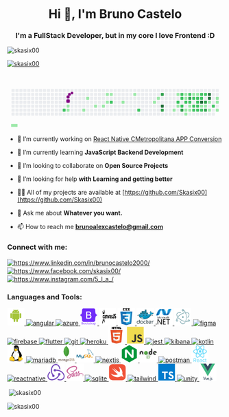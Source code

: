 <h1 align="center">Hi 👋, I'm Bruno Castelo</h1>
<h3 align="center">I'm a FullStack Developer, but in my core I love Frontend :D</h3>

<p align="left"> <img src="https://komarev.com/ghpvc/?username=skasix00&label=Visits&color=a06ffb&style=plastic" alt="skasix00" /> </p>

<p align="left"> <a href="https://github.com/ryo-ma/github-profile-trophy"><img src="https://github-profile-trophy.vercel.app/?username=skasix00" alt="skasix00" /></a> </p>

<br>
<svg viewBox="-16 -32 880 192" width="880" height="192" xmlns="http://www.w3.org/2000/svg"><desc>Generated with https://github.com/Platane/snk</desc><style>:root{--cb:#1b1f230a;--cs:purple;--ce:#ebedf0;--c0:#ebedf0;--c1:#9be9a8;--c2:#40c463;--c3:#30a14e;--c4:#216e39}.c{shape-rendering:geometricPrecision;fill:var(--ce);stroke-width:1px;stroke:var(--cb);animation:none 39700ms linear infinite;width:12px;height:12px}@keyframes c0{67.75%{fill:var(--c2)}67.77%,100%{fill:var(--ce)}}.c.c0{fill:var(--c2);animation-name:c0}@keyframes c1{4.78%{fill:var(--c1)}4.8%,100%{fill:var(--ce)}}.c.c1{fill:var(--c1);animation-name:c1}@keyframes c2{5.03%{fill:var(--c1)}5.05%,100%{fill:var(--ce)}}.c.c2{fill:var(--c1);animation-name:c2}@keyframes c3{5.28%{fill:var(--c1)}5.3%,100%{fill:var(--ce)}}.c.c3{fill:var(--c1);animation-name:c3}@keyframes c4{5.53%{fill:var(--c1)}5.55%,100%{fill:var(--ce)}}.c.c4{fill:var(--c1);animation-name:c4}@keyframes c5{4.27%{fill:var(--c1)}4.29%,100%{fill:var(--ce)}}.c.c5{fill:var(--c1);animation-name:c5}@keyframes c6{6.54%{fill:var(--c1)}6.56%,100%{fill:var(--ce)}}.c.c6{fill:var(--c1);animation-name:c6}@keyframes c7{34.25%{fill:var(--c1)}34.27%,100%{fill:var(--ce)}}.c.c7{fill:var(--c1);animation-name:c7}@keyframes c8{7.55%{fill:var(--c1)}7.57%,100%{fill:var(--ce)}}.c.c8{fill:var(--c1);animation-name:c8}@keyframes c9{8.05%{fill:var(--c1)}8.07%,100%{fill:var(--ce)}}.c.c9{fill:var(--c1);animation-name:c9}@keyframes ca{9.06%{fill:var(--c1)}9.08%,100%{fill:var(--ce)}}.c.ca{fill:var(--c1);animation-name:ca}@keyframes cb{8.55%{fill:var(--c1)}8.57%,100%{fill:var(--ce)}}.c.cb{fill:var(--c1);animation-name:cb}@keyframes cc{9.31%{fill:var(--c1)}9.33%,100%{fill:var(--ce)}}.c.cc{fill:var(--c1);animation-name:cc}@keyframes cd{64.22%{fill:var(--c2)}64.24%,100%{fill:var(--ce)}}.c.cd{fill:var(--c2);animation-name:cd}@keyframes ce{10.57%{fill:var(--c1)}10.59%,100%{fill:var(--ce)}}.c.ce{fill:var(--c1);animation-name:ce}@keyframes cf{11.83%{fill:var(--c1)}11.85%,100%{fill:var(--ce)}}.c.cf{fill:var(--c1);animation-name:cf}@keyframes cg{61.95%{fill:var(--c2)}61.97%,100%{fill:var(--ce)}}.c.cg{fill:var(--c2);animation-name:cg}@keyframes ch{14.1%{fill:var(--c1)}14.12%,100%{fill:var(--ce)}}.c.ch{fill:var(--c1);animation-name:ch}@keyframes ci{13.59%{fill:var(--c1)}13.61%,100%{fill:var(--ce)}}.c.ci{fill:var(--c1);animation-name:ci}@keyframes cj{82.11%{fill:var(--c3)}82.13%,100%{fill:var(--ce)}}.c.cj{fill:var(--c3);animation-name:cj}@keyframes ck{82.86%{fill:var(--c4)}82.88%,100%{fill:var(--ce)}}.c.ck{fill:var(--c4);animation-name:ck}@keyframes cl{74.05%{fill:var(--c3)}74.07%,100%{fill:var(--ce)}}.c.cl{fill:var(--c3);animation-name:cl}@keyframes cm{16.36%{fill:var(--c1)}16.38%,100%{fill:var(--ce)}}.c.cm{fill:var(--c1);animation-name:cm}@keyframes cn{28.2%{fill:var(--c1)}28.22%,100%{fill:var(--ce)}}.c.cn{fill:var(--c1);animation-name:cn}@keyframes co{51.38%{fill:var(--c2)}51.4%,100%{fill:var(--ce)}}.c.co{fill:var(--c2);animation-name:co}@keyframes cp{15.86%{fill:var(--c1)}15.88%,100%{fill:var(--ce)}}.c.cp{fill:var(--c1);animation-name:cp}@keyframes cq{50.62%{fill:var(--c2)}50.64%,100%{fill:var(--ce)}}.c.cq{fill:var(--c2);animation-name:cq}@keyframes cr{41.8%{fill:var(--c2)}41.82%,100%{fill:var(--ce)}}.c.cr{fill:var(--c2);animation-name:cr}@keyframes cs{53.89%{fill:var(--c2)}53.91%,100%{fill:var(--ce)}}.c.cs{fill:var(--c2);animation-name:cs}@keyframes ct{75.3%{fill:var(--c3)}75.32%,100%{fill:var(--ce)}}.c.ct{fill:var(--c3);animation-name:ct}@keyframes cu{41.3%{fill:var(--c1)}41.32%,100%{fill:var(--ce)}}.c.cu{fill:var(--c1);animation-name:cu}@keyframes cv{41.55%{fill:var(--c1)}41.57%,100%{fill:var(--ce)}}.c.cv{fill:var(--c1);animation-name:cv}@keyframes cw{51.88%{fill:var(--c2)}51.9%,100%{fill:var(--ce)}}.c.cw{fill:var(--c2);animation-name:cw}@keyframes cx{17.62%{fill:var(--c1)}17.64%,100%{fill:var(--ce)}}.c.cx{fill:var(--c1);animation-name:cx}@keyframes cy{17.37%{fill:var(--c1)}17.39%,100%{fill:var(--ce)}}.c.cy{fill:var(--c1);animation-name:cy}@keyframes cz{50.12%{fill:var(--c2)}50.14%,100%{fill:var(--ce)}}.c.cz{fill:var(--c2);animation-name:cz}@keyframes c10{76.56%{fill:var(--c3)}76.58%,100%{fill:var(--ce)}}.c.c10{fill:var(--c3);animation-name:c10}@keyframes c11{52.13%{fill:var(--c2)}52.15%,100%{fill:var(--ce)}}.c.c11{fill:var(--c2);animation-name:c11}@keyframes c12{18.13%{fill:var(--c1)}18.15%,100%{fill:var(--ce)}}.c.c12{fill:var(--c1);animation-name:c12}@keyframes c13{17.87%{fill:var(--c1)}17.89%,100%{fill:var(--ce)}}.c.c13{fill:var(--c1);animation-name:c13}@keyframes c14{26.69%{fill:var(--c1)}26.71%,100%{fill:var(--ce)}}.c.c14{fill:var(--c1);animation-name:c14}@keyframes c15{49.61%{fill:var(--c2)}49.63%,100%{fill:var(--ce)}}.c.c15{fill:var(--c2);animation-name:c15}@keyframes c16{52.63%{fill:var(--c2)}52.65%,100%{fill:var(--ce)}}.c.c16{fill:var(--c2);animation-name:c16}@keyframes c17{52.89%{fill:var(--c2)}52.91%,100%{fill:var(--ce)}}.c.c17{fill:var(--c2);animation-name:c17}@keyframes c18{26.44%{fill:var(--c1)}26.46%,100%{fill:var(--ce)}}.c.c18{fill:var(--c1);animation-name:c18}@keyframes c19{47.85%{fill:var(--c2)}47.87%,100%{fill:var(--ce)}}.c.c19{fill:var(--c2);animation-name:c19}@keyframes c1a{47.6%{fill:var(--c2)}47.62%,100%{fill:var(--ce)}}.c.c1a{fill:var(--c2);animation-name:c1a}@keyframes c1b{47.35%{fill:var(--c2)}47.37%,100%{fill:var(--ce)}}.c.c1b{fill:var(--c2);animation-name:c1b}@keyframes c1c{47.09%{fill:var(--c2)}47.11%,100%{fill:var(--ce)}}.c.c1c{fill:var(--c2);animation-name:c1c}@keyframes c1d{48.35%{fill:var(--c2)}48.37%,100%{fill:var(--ce)}}.c.c1d{fill:var(--c2);animation-name:c1d}@keyframes c1e{48.1%{fill:var(--c2)}48.12%,100%{fill:var(--ce)}}.c.c1e{fill:var(--c2);animation-name:c1e}@keyframes c1f{85.63%{fill:var(--c4)}85.65%,100%{fill:var(--ce)}}.c.c1f{fill:var(--c4);animation-name:c1f}@keyframes c1g{46.59%{fill:var(--c1)}46.61%,100%{fill:var(--ce)}}.c.c1g{fill:var(--c1);animation-name:c1g}@keyframes c1h{46.84%{fill:var(--c2)}46.86%,100%{fill:var(--ce)}}.c.c1h{fill:var(--c2);animation-name:c1h}@keyframes c1i{48.6%{fill:var(--c2)}48.62%,100%{fill:var(--ce)}}.c.c1i{fill:var(--c2);animation-name:c1i}@keyframes c1j{77.82%{fill:var(--c3)}77.84%,100%{fill:var(--ce)}}.c.c1j{fill:var(--c3);animation-name:c1j}@keyframes c1k{46.34%{fill:var(--c1)}46.36%,100%{fill:var(--ce)}}.c.c1k{fill:var(--c1);animation-name:c1k}@keyframes c1l{78.33%{fill:var(--c3)}78.35%,100%{fill:var(--ce)}}.c.c1l{fill:var(--c3);animation-name:c1l}@keyframes c1m{86.64%{fill:var(--c4)}86.66%,100%{fill:var(--ce)}}.c.c1m{fill:var(--c4);animation-name:c1m}@keyframes c1n{86.39%{fill:var(--c4)}86.41%,100%{fill:var(--ce)}}.c.c1n{fill:var(--c4);animation-name:c1n}@keyframes c1o{21.15%{fill:var(--c1)}21.17%,100%{fill:var(--ce)}}.c.c1o{fill:var(--c1);animation-name:c1o}@keyframes c1p{20.64%{fill:var(--c1)}20.66%,100%{fill:var(--ce)}}.c.c1p{fill:var(--c1);animation-name:c1p}@keyframes c1q{56.41%{fill:var(--c2)}56.43%,100%{fill:var(--ce)}}.c.c1q{fill:var(--c2);animation-name:c1q}@keyframes c1r{21.9%{fill:var(--c1)}21.92%,100%{fill:var(--ce)}}.c.c1r{fill:var(--c1);animation-name:c1r}@keyframes c1s{21.65%{fill:var(--c1)}21.67%,100%{fill:var(--ce)}}.c.c1s{fill:var(--c1);animation-name:c1s}@keyframes c1t{23.16%{fill:var(--c1)}23.18%,100%{fill:var(--ce)}}.c.c1t{fill:var(--c1);animation-name:c1t}.u{transform-origin:0 0;transform:scale(0,1);animation:none linear 39700ms infinite}@keyframes u0{4.27%{transform:scale(0.000,1)}4.29%,4.78%{transform:scale(0.031,1)}4.8%,5.03%{transform:scale(0.063,1)}5.05%,5.28%{transform:scale(0.094,1)}5.3%,5.53%{transform:scale(0.125,1)}5.55%,6.54%{transform:scale(0.156,1)}6.56%,7.55%{transform:scale(0.188,1)}7.57%,8.05%{transform:scale(0.219,1)}8.07%,8.55%{transform:scale(0.250,1)}8.57%,9.06%{transform:scale(0.281,1)}9.08%,9.31%{transform:scale(0.313,1)}9.33%,10.57%{transform:scale(0.344,1)}10.59%,11.83%{transform:scale(0.375,1)}11.85%,13.59%{transform:scale(0.406,1)}13.61%,14.1%{transform:scale(0.438,1)}14.12%,15.86%{transform:scale(0.469,1)}15.88%,16.36%{transform:scale(0.500,1)}16.38%,17.37%{transform:scale(0.531,1)}17.39%,17.62%{transform:scale(0.563,1)}17.64%,17.87%{transform:scale(0.594,1)}17.89%,18.13%{transform:scale(0.625,1)}18.15%,20.64%{transform:scale(0.656,1)}20.66%,21.15%{transform:scale(0.688,1)}21.17%,21.65%{transform:scale(0.719,1)}21.67%,21.9%{transform:scale(0.750,1)}21.92%,23.16%{transform:scale(0.781,1)}23.18%,26.44%{transform:scale(0.813,1)}26.46%,26.69%{transform:scale(0.844,1)}26.71%,28.2%{transform:scale(0.875,1)}28.22%,34.25%{transform:scale(0.906,1)}34.27%,41.3%{transform:scale(0.938,1)}41.32%,41.55%{transform:scale(0.969,1)}41.57%,100%{transform:scale(1.000,1)}}.u.u0{fill:var(--c1);animation-name:u0;transform-origin:0.0px 0}@keyframes u1{41.8%{transform:scale(0.000,1)}41.82%,100%{transform:scale(1.000,1)}}.u.u1{fill:var(--c2);animation-name:u1;transform-origin:411.2px 0}@keyframes u2{46.34%{transform:scale(0.000,1)}46.36%,46.59%{transform:scale(0.500,1)}46.61%,100%{transform:scale(1.000,1)}}.u.u2{fill:var(--c1);animation-name:u2;transform-origin:424.0px 0}@keyframes u3{46.84%{transform:scale(0.000,1)}46.86%,47.09%{transform:scale(0.048,1)}47.11%,47.35%{transform:scale(0.095,1)}47.37%,47.6%{transform:scale(0.143,1)}47.62%,47.85%{transform:scale(0.190,1)}47.87%,48.1%{transform:scale(0.238,1)}48.12%,48.35%{transform:scale(0.286,1)}48.37%,48.6%{transform:scale(0.333,1)}48.62%,49.61%{transform:scale(0.381,1)}49.63%,50.12%{transform:scale(0.429,1)}50.14%,50.62%{transform:scale(0.476,1)}50.64%,51.38%{transform:scale(0.524,1)}51.4%,51.88%{transform:scale(0.571,1)}51.9%,52.13%{transform:scale(0.619,1)}52.15%,52.63%{transform:scale(0.667,1)}52.65%,52.89%{transform:scale(0.714,1)}52.91%,53.89%{transform:scale(0.762,1)}53.91%,56.41%{transform:scale(0.810,1)}56.43%,61.95%{transform:scale(0.857,1)}61.97%,64.22%{transform:scale(0.905,1)}64.24%,67.75%{transform:scale(0.952,1)}67.77%,100%{transform:scale(1.000,1)}}.u.u3{fill:var(--c2);animation-name:u3;transform-origin:449.7px 0}@keyframes u4{74.05%{transform:scale(0.000,1)}74.07%,75.3%{transform:scale(0.167,1)}75.32%,76.56%{transform:scale(0.333,1)}76.58%,77.82%{transform:scale(0.500,1)}77.84%,78.33%{transform:scale(0.667,1)}78.35%,82.11%{transform:scale(0.833,1)}82.13%,100%{transform:scale(1.000,1)}}.u.u4{fill:var(--c3);animation-name:u4;transform-origin:719.5px 0}@keyframes u5{82.86%{transform:scale(0.000,1)}82.88%,85.63%{transform:scale(0.250,1)}85.65%,86.39%{transform:scale(0.500,1)}86.41%,86.64%{transform:scale(0.750,1)}86.66%,100%{transform:scale(1.000,1)}}.u.u5{fill:var(--c4);animation-name:u5;transform-origin:796.6px 0}.s{shape-rendering:geometricPrecision;fill:var(--cs);animation:none linear 39700ms infinite}@keyframes s0{0%,99.75%{transform:translate(0px,-16px)}0.25%{transform:translate(0px,0px)}4.03%{transform:translate(240px,0px)}4.28%{transform:translate(240px,16px)}4.53%{transform:translate(224px,16px)}5.54%{transform:translate(224px,80px)}7.3%{transform:translate(336px,80px)}7.56%{transform:translate(336px,64px)}8.31%{transform:translate(384px,64px)}9.07%{transform:translate(384px,16px)}10.08%{transform:translate(448px,16px)}10.58%{transform:translate(448px,48px)}11.34%{transform:translate(496px,48px)}11.84%{transform:translate(496px,16px)}13.35%,39.04%{transform:translate(592px,16px)}13.6%{transform:translate(592px,32px)}13.85%{transform:translate(576px,32px)}14.11%{transform:translate(576px,48px)}15.37%{transform:translate(656px,48px)}15.62%{transform:translate(656px,64px)}15.87%{transform:translate(672px,64px)}16.12%{transform:translate(672px,80px)}16.37%{transform:translate(656px,80px)}16.62%{transform:translate(656px,96px)}17.38%{transform:translate(704px,96px)}17.63%,18.64%{transform:translate(704px,80px)}17.88%,18.89%,53.15%,75.82%{transform:translate(720px,80px)}18.14%,53.4%{transform:translate(720px,64px)}18.39%{transform:translate(704px,64px)}19.14%{transform:translate(720px,96px)}20.4%,57.18%{transform:translate(800px,96px)}21.16%,45.84%,86.15%{transform:translate(800px,48px)}21.66%,22.67%{transform:translate(832px,48px)}21.91%{transform:translate(832px,32px)}22.17%{transform:translate(848px,32px)}22.42%{transform:translate(848px,48px)}23.17%{transform:translate(832px,80px)}23.43%{transform:translate(848px,80px)}24.69%{transform:translate(848px,0px)}26.2%{transform:translate(752px,0px)}26.45%,79.85%{transform:translate(752px,16px)}26.7%,49.87%{transform:translate(736px,16px)}26.95%{transform:translate(736px,0px)}27.96%,42.57%{transform:translate(672px,0px)}28.21%,50.88%{transform:translate(672px,16px)}28.97%{transform:translate(624px,16px)}29.22%{transform:translate(624px,32px)}34.26%{transform:translate(304px,32px)}34.51%{transform:translate(304px,16px)}39.29%{transform:translate(592px,0px)}41.06%{transform:translate(704px,0px)}41.56%{transform:translate(704px,32px)}42.07%{transform:translate(672px,32px)}44.84%{transform:translate(816px,0px)}45.59%{transform:translate(816px,48px)}46.1%{transform:translate(800px,64px)}46.6%,78.84%,85.39%{transform:translate(768px,64px)}46.85%,78.59%{transform:translate(768px,80px)}47.1%{transform:translate(752px,80px)}47.86%{transform:translate(752px,32px)}48.11%{transform:translate(768px,32px)}48.36%{transform:translate(768px,16px)}48.61%{transform:translate(784px,16px)}48.87%,77.58%{transform:translate(784px,32px)}49.62%{transform:translate(736px,32px)}51.39%{transform:translate(672px,48px)}52.39%{transform:translate(736px,48px)}52.9%{transform:translate(736px,80px)}53.9%{transform:translate(688px,64px)}54.16%{transform:translate(688px,48px)}55.16%{transform:translate(752px,48px)}55.42%,79.09%{transform:translate(752px,64px)}56.42%{transform:translate(816px,64px)}56.68%{transform:translate(816px,80px)}56.93%{transform:translate(800px,80px)}60.45%{transform:translate(592px,96px)}60.71%{transform:translate(592px,80px)}61.96%{transform:translate(512px,80px)}62.47%{transform:translate(512px,48px)}67.25%{transform:translate(208px,48px)}67.76%{transform:translate(208px,80px)}76.57%{transform:translate(720px,32px)}78.34%{transform:translate(784px,80px)}82.12%{transform:translate(608px,16px)}82.87%{transform:translate(608px,64px)}85.64%{transform:translate(768px,48px)}86.65%{transform:translate(800px,16px)}97.98%{transform:translate(80px,16px)}98.49%{transform:translate(80px,-16px)}}.s.s0{transform:translate(0px,-16px);animation-name:s0}@keyframes s1{0%,99.75%{transform:translate(16px,-16px)}0.25%{transform:translate(0px,-16px)}0.5%{transform:translate(0px,0px)}4.28%{transform:translate(240px,0px)}4.53%{transform:translate(240px,16px)}4.79%{transform:translate(224px,16px)}5.79%{transform:translate(224px,80px)}7.56%{transform:translate(336px,80px)}7.81%{transform:translate(336px,64px)}8.56%{transform:translate(384px,64px)}9.32%{transform:translate(384px,16px)}10.33%{transform:translate(448px,16px)}10.83%{transform:translate(448px,48px)}11.59%{transform:translate(496px,48px)}12.09%{transform:translate(496px,16px)}13.6%,39.29%{transform:translate(592px,16px)}13.85%{transform:translate(592px,32px)}14.11%{transform:translate(576px,32px)}14.36%{transform:translate(576px,48px)}15.62%{transform:translate(656px,48px)}15.87%{transform:translate(656px,64px)}16.12%{transform:translate(672px,64px)}16.37%{transform:translate(672px,80px)}16.62%{transform:translate(656px,80px)}16.88%{transform:translate(656px,96px)}17.63%{transform:translate(704px,96px)}17.88%,18.89%{transform:translate(704px,80px)}18.14%,19.14%,53.4%,76.07%{transform:translate(720px,80px)}18.39%,53.65%{transform:translate(720px,64px)}18.64%{transform:translate(704px,64px)}19.4%{transform:translate(720px,96px)}20.65%,57.43%{transform:translate(800px,96px)}21.41%,46.1%,86.4%{transform:translate(800px,48px)}21.91%,22.92%{transform:translate(832px,48px)}22.17%{transform:translate(832px,32px)}22.42%{transform:translate(848px,32px)}22.67%{transform:translate(848px,48px)}23.43%{transform:translate(832px,80px)}23.68%{transform:translate(848px,80px)}24.94%{transform:translate(848px,0px)}26.45%{transform:translate(752px,0px)}26.7%,80.1%{transform:translate(752px,16px)}26.95%,50.13%{transform:translate(736px,16px)}27.2%{transform:translate(736px,0px)}28.21%,42.82%{transform:translate(672px,0px)}28.46%,51.13%{transform:translate(672px,16px)}29.22%{transform:translate(624px,16px)}29.47%{transform:translate(624px,32px)}34.51%{transform:translate(304px,32px)}34.76%{transform:translate(304px,16px)}39.55%{transform:translate(592px,0px)}41.31%{transform:translate(704px,0px)}41.81%{transform:translate(704px,32px)}42.32%{transform:translate(672px,32px)}45.09%{transform:translate(816px,0px)}45.84%{transform:translate(816px,48px)}46.35%{transform:translate(800px,64px)}46.85%,79.09%,85.64%{transform:translate(768px,64px)}47.1%,78.84%{transform:translate(768px,80px)}47.36%{transform:translate(752px,80px)}48.11%{transform:translate(752px,32px)}48.36%{transform:translate(768px,32px)}48.61%{transform:translate(768px,16px)}48.87%{transform:translate(784px,16px)}49.12%,77.83%{transform:translate(784px,32px)}49.87%{transform:translate(736px,32px)}51.64%{transform:translate(672px,48px)}52.64%{transform:translate(736px,48px)}53.15%{transform:translate(736px,80px)}54.16%{transform:translate(688px,64px)}54.41%{transform:translate(688px,48px)}55.42%{transform:translate(752px,48px)}55.67%,79.35%{transform:translate(752px,64px)}56.68%{transform:translate(816px,64px)}56.93%{transform:translate(816px,80px)}57.18%{transform:translate(800px,80px)}60.71%{transform:translate(592px,96px)}60.96%{transform:translate(592px,80px)}62.22%{transform:translate(512px,80px)}62.72%{transform:translate(512px,48px)}67.51%{transform:translate(208px,48px)}68.01%{transform:translate(208px,80px)}76.83%{transform:translate(720px,32px)}78.59%{transform:translate(784px,80px)}82.37%{transform:translate(608px,16px)}83.12%{transform:translate(608px,64px)}85.89%{transform:translate(768px,48px)}86.9%{transform:translate(800px,16px)}98.24%{transform:translate(80px,16px)}98.74%{transform:translate(80px,-16px)}}.s.s1{transform:translate(16px,-16px);animation-name:s1}@keyframes s2{0%,99.75%{transform:translate(32px,-16px)}0.5%{transform:translate(0px,-16px)}0.76%{transform:translate(0px,0px)}4.53%{transform:translate(240px,0px)}4.79%{transform:translate(240px,16px)}5.04%{transform:translate(224px,16px)}6.05%{transform:translate(224px,80px)}7.81%{transform:translate(336px,80px)}8.06%{transform:translate(336px,64px)}8.82%{transform:translate(384px,64px)}9.57%{transform:translate(384px,16px)}10.58%{transform:translate(448px,16px)}11.08%{transform:translate(448px,48px)}11.84%{transform:translate(496px,48px)}12.34%{transform:translate(496px,16px)}13.85%,39.55%{transform:translate(592px,16px)}14.11%{transform:translate(592px,32px)}14.36%{transform:translate(576px,32px)}14.61%{transform:translate(576px,48px)}15.87%{transform:translate(656px,48px)}16.12%{transform:translate(656px,64px)}16.37%{transform:translate(672px,64px)}16.62%{transform:translate(672px,80px)}16.88%{transform:translate(656px,80px)}17.13%{transform:translate(656px,96px)}17.88%{transform:translate(704px,96px)}18.14%,19.14%{transform:translate(704px,80px)}18.39%,19.4%,53.65%,76.32%{transform:translate(720px,80px)}18.64%,53.9%{transform:translate(720px,64px)}18.89%{transform:translate(704px,64px)}19.65%{transform:translate(720px,96px)}20.91%,57.68%{transform:translate(800px,96px)}21.66%,46.35%,86.65%{transform:translate(800px,48px)}22.17%,23.17%{transform:translate(832px,48px)}22.42%{transform:translate(832px,32px)}22.67%{transform:translate(848px,32px)}22.92%{transform:translate(848px,48px)}23.68%{transform:translate(832px,80px)}23.93%{transform:translate(848px,80px)}25.19%{transform:translate(848px,0px)}26.7%{transform:translate(752px,0px)}26.95%,80.35%{transform:translate(752px,16px)}27.2%,50.38%{transform:translate(736px,16px)}27.46%{transform:translate(736px,0px)}28.46%,43.07%{transform:translate(672px,0px)}28.72%,51.39%{transform:translate(672px,16px)}29.47%{transform:translate(624px,16px)}29.72%{transform:translate(624px,32px)}34.76%{transform:translate(304px,32px)}35.01%{transform:translate(304px,16px)}39.8%{transform:translate(592px,0px)}41.56%{transform:translate(704px,0px)}42.07%{transform:translate(704px,32px)}42.57%{transform:translate(672px,32px)}45.34%{transform:translate(816px,0px)}46.1%{transform:translate(816px,48px)}46.6%{transform:translate(800px,64px)}47.1%,79.35%,85.89%{transform:translate(768px,64px)}47.36%,79.09%{transform:translate(768px,80px)}47.61%{transform:translate(752px,80px)}48.36%{transform:translate(752px,32px)}48.61%{transform:translate(768px,32px)}48.87%{transform:translate(768px,16px)}49.12%{transform:translate(784px,16px)}49.37%,78.09%{transform:translate(784px,32px)}50.13%{transform:translate(736px,32px)}51.89%{transform:translate(672px,48px)}52.9%{transform:translate(736px,48px)}53.4%{transform:translate(736px,80px)}54.41%{transform:translate(688px,64px)}54.66%{transform:translate(688px,48px)}55.67%{transform:translate(752px,48px)}55.92%,79.6%{transform:translate(752px,64px)}56.93%{transform:translate(816px,64px)}57.18%{transform:translate(816px,80px)}57.43%{transform:translate(800px,80px)}60.96%{transform:translate(592px,96px)}61.21%{transform:translate(592px,80px)}62.47%{transform:translate(512px,80px)}62.97%{transform:translate(512px,48px)}67.76%{transform:translate(208px,48px)}68.26%{transform:translate(208px,80px)}77.08%{transform:translate(720px,32px)}78.84%{transform:translate(784px,80px)}82.62%{transform:translate(608px,16px)}83.38%{transform:translate(608px,64px)}86.15%{transform:translate(768px,48px)}87.15%{transform:translate(800px,16px)}98.49%{transform:translate(80px,16px)}98.99%{transform:translate(80px,-16px)}}.s.s2{transform:translate(32px,-16px);animation-name:s2}@keyframes s3{0%,99.75%{transform:translate(48px,-16px)}0.76%{transform:translate(0px,-16px)}1.01%{transform:translate(0px,0px)}4.79%{transform:translate(240px,0px)}5.04%{transform:translate(240px,16px)}5.29%{transform:translate(224px,16px)}6.3%{transform:translate(224px,80px)}8.06%{transform:translate(336px,80px)}8.31%{transform:translate(336px,64px)}9.07%{transform:translate(384px,64px)}9.82%{transform:translate(384px,16px)}10.83%{transform:translate(448px,16px)}11.34%{transform:translate(448px,48px)}12.09%{transform:translate(496px,48px)}12.59%{transform:translate(496px,16px)}14.11%,39.8%{transform:translate(592px,16px)}14.36%{transform:translate(592px,32px)}14.61%{transform:translate(576px,32px)}14.86%{transform:translate(576px,48px)}16.12%{transform:translate(656px,48px)}16.37%{transform:translate(656px,64px)}16.62%{transform:translate(672px,64px)}16.88%{transform:translate(672px,80px)}17.13%{transform:translate(656px,80px)}17.38%{transform:translate(656px,96px)}18.14%{transform:translate(704px,96px)}18.39%,19.4%{transform:translate(704px,80px)}18.64%,19.65%,53.9%,76.57%{transform:translate(720px,80px)}18.89%,54.16%{transform:translate(720px,64px)}19.14%{transform:translate(704px,64px)}19.9%{transform:translate(720px,96px)}21.16%,57.93%{transform:translate(800px,96px)}21.91%,46.6%,86.9%{transform:translate(800px,48px)}22.42%,23.43%{transform:translate(832px,48px)}22.67%{transform:translate(832px,32px)}22.92%{transform:translate(848px,32px)}23.17%{transform:translate(848px,48px)}23.93%{transform:translate(832px,80px)}24.18%{transform:translate(848px,80px)}25.44%{transform:translate(848px,0px)}26.95%{transform:translate(752px,0px)}27.2%,80.6%{transform:translate(752px,16px)}27.46%,50.63%{transform:translate(736px,16px)}27.71%{transform:translate(736px,0px)}28.72%,43.32%{transform:translate(672px,0px)}28.97%,51.64%{transform:translate(672px,16px)}29.72%{transform:translate(624px,16px)}29.97%{transform:translate(624px,32px)}35.01%{transform:translate(304px,32px)}35.26%{transform:translate(304px,16px)}40.05%{transform:translate(592px,0px)}41.81%{transform:translate(704px,0px)}42.32%{transform:translate(704px,32px)}42.82%{transform:translate(672px,32px)}45.59%{transform:translate(816px,0px)}46.35%{transform:translate(816px,48px)}46.85%{transform:translate(800px,64px)}47.36%,79.6%,86.15%{transform:translate(768px,64px)}47.61%,79.35%{transform:translate(768px,80px)}47.86%{transform:translate(752px,80px)}48.61%{transform:translate(752px,32px)}48.87%{transform:translate(768px,32px)}49.12%{transform:translate(768px,16px)}49.37%{transform:translate(784px,16px)}49.62%,78.34%{transform:translate(784px,32px)}50.38%{transform:translate(736px,32px)}52.14%{transform:translate(672px,48px)}53.15%{transform:translate(736px,48px)}53.65%{transform:translate(736px,80px)}54.66%{transform:translate(688px,64px)}54.91%{transform:translate(688px,48px)}55.92%{transform:translate(752px,48px)}56.17%,79.85%{transform:translate(752px,64px)}57.18%{transform:translate(816px,64px)}57.43%{transform:translate(816px,80px)}57.68%{transform:translate(800px,80px)}61.21%{transform:translate(592px,96px)}61.46%{transform:translate(592px,80px)}62.72%{transform:translate(512px,80px)}63.22%{transform:translate(512px,48px)}68.01%{transform:translate(208px,48px)}68.51%{transform:translate(208px,80px)}77.33%{transform:translate(720px,32px)}79.09%{transform:translate(784px,80px)}82.87%{transform:translate(608px,16px)}83.63%{transform:translate(608px,64px)}86.4%{transform:translate(768px,48px)}87.41%{transform:translate(800px,16px)}98.74%{transform:translate(80px,16px)}99.24%{transform:translate(80px,-16px)}}.s.s3{transform:translate(48px,-16px);animation-name:s3}</style><rect class="c" x="2" y="2" rx="2" ry="2"/><rect class="c" x="2" y="18" rx="2" ry="2"/><rect class="c" x="2" y="34" rx="2" ry="2"/><rect class="c" x="2" y="50" rx="2" ry="2"/><rect class="c" x="2" y="66" rx="2" ry="2"/><rect class="c" x="2" y="82" rx="2" ry="2"/><rect class="c" x="2" y="98" rx="2" ry="2"/><rect class="c" x="18" y="2" rx="2" ry="2"/><rect class="c" x="18" y="18" rx="2" ry="2"/><rect class="c" x="18" y="34" rx="2" ry="2"/><rect class="c" x="18" y="50" rx="2" ry="2"/><rect class="c" x="18" y="66" rx="2" ry="2"/><rect class="c" x="18" y="82" rx="2" ry="2"/><rect class="c" x="18" y="98" rx="2" ry="2"/><rect class="c" x="34" y="2" rx="2" ry="2"/><rect class="c" x="34" y="18" rx="2" ry="2"/><rect class="c" x="34" y="34" rx="2" ry="2"/><rect class="c" x="34" y="50" rx="2" ry="2"/><rect class="c" x="34" y="66" rx="2" ry="2"/><rect class="c" x="34" y="82" rx="2" ry="2"/><rect class="c" x="34" y="98" rx="2" ry="2"/><rect class="c" x="50" y="2" rx="2" ry="2"/><rect class="c" x="50" y="18" rx="2" ry="2"/><rect class="c" x="50" y="34" rx="2" ry="2"/><rect class="c" x="50" y="50" rx="2" ry="2"/><rect class="c" x="50" y="66" rx="2" ry="2"/><rect class="c" x="50" y="82" rx="2" ry="2"/><rect class="c" x="50" y="98" rx="2" ry="2"/><rect class="c" x="66" y="2" rx="2" ry="2"/><rect class="c" x="66" y="18" rx="2" ry="2"/><rect class="c" x="66" y="34" rx="2" ry="2"/><rect class="c" x="66" y="50" rx="2" ry="2"/><rect class="c" x="66" y="66" rx="2" ry="2"/><rect class="c" x="66" y="82" rx="2" ry="2"/><rect class="c" x="66" y="98" rx="2" ry="2"/><rect class="c" x="82" y="2" rx="2" ry="2"/><rect class="c" x="82" y="18" rx="2" ry="2"/><rect class="c" x="82" y="34" rx="2" ry="2"/><rect class="c" x="82" y="50" rx="2" ry="2"/><rect class="c" x="82" y="66" rx="2" ry="2"/><rect class="c" x="82" y="82" rx="2" ry="2"/><rect class="c" x="82" y="98" rx="2" ry="2"/><rect class="c" x="98" y="2" rx="2" ry="2"/><rect class="c" x="98" y="18" rx="2" ry="2"/><rect class="c" x="98" y="34" rx="2" ry="2"/><rect class="c" x="98" y="50" rx="2" ry="2"/><rect class="c" x="98" y="66" rx="2" ry="2"/><rect class="c" x="98" y="82" rx="2" ry="2"/><rect class="c" x="98" y="98" rx="2" ry="2"/><rect class="c" x="114" y="2" rx="2" ry="2"/><rect class="c" x="114" y="18" rx="2" ry="2"/><rect class="c" x="114" y="34" rx="2" ry="2"/><rect class="c" x="114" y="50" rx="2" ry="2"/><rect class="c" x="114" y="66" rx="2" ry="2"/><rect class="c" x="114" y="82" rx="2" ry="2"/><rect class="c" x="114" y="98" rx="2" ry="2"/><rect class="c" x="130" y="2" rx="2" ry="2"/><rect class="c" x="130" y="18" rx="2" ry="2"/><rect class="c" x="130" y="34" rx="2" ry="2"/><rect class="c" x="130" y="50" rx="2" ry="2"/><rect class="c" x="130" y="66" rx="2" ry="2"/><rect class="c" x="130" y="82" rx="2" ry="2"/><rect class="c" x="130" y="98" rx="2" ry="2"/><rect class="c" x="146" y="2" rx="2" ry="2"/><rect class="c" x="146" y="18" rx="2" ry="2"/><rect class="c" x="146" y="34" rx="2" ry="2"/><rect class="c" x="146" y="50" rx="2" ry="2"/><rect class="c" x="146" y="66" rx="2" ry="2"/><rect class="c" x="146" y="82" rx="2" ry="2"/><rect class="c" x="146" y="98" rx="2" ry="2"/><rect class="c" x="162" y="2" rx="2" ry="2"/><rect class="c" x="162" y="18" rx="2" ry="2"/><rect class="c" x="162" y="34" rx="2" ry="2"/><rect class="c" x="162" y="50" rx="2" ry="2"/><rect class="c" x="162" y="66" rx="2" ry="2"/><rect class="c" x="162" y="82" rx="2" ry="2"/><rect class="c" x="162" y="98" rx="2" ry="2"/><rect class="c" x="178" y="2" rx="2" ry="2"/><rect class="c" x="178" y="18" rx="2" ry="2"/><rect class="c" x="178" y="34" rx="2" ry="2"/><rect class="c" x="178" y="50" rx="2" ry="2"/><rect class="c" x="178" y="66" rx="2" ry="2"/><rect class="c" x="178" y="82" rx="2" ry="2"/><rect class="c" x="178" y="98" rx="2" ry="2"/><rect class="c" x="194" y="2" rx="2" ry="2"/><rect class="c" x="194" y="18" rx="2" ry="2"/><rect class="c" x="194" y="34" rx="2" ry="2"/><rect class="c" x="194" y="50" rx="2" ry="2"/><rect class="c" x="194" y="66" rx="2" ry="2"/><rect class="c" x="194" y="82" rx="2" ry="2"/><rect class="c" x="194" y="98" rx="2" ry="2"/><rect class="c" x="210" y="2" rx="2" ry="2"/><rect class="c" x="210" y="18" rx="2" ry="2"/><rect class="c" x="210" y="34" rx="2" ry="2"/><rect class="c" x="210" y="50" rx="2" ry="2"/><rect class="c" x="210" y="66" rx="2" ry="2"/><rect class="c c0" x="210" y="82" rx="2" ry="2"/><rect class="c" x="210" y="98" rx="2" ry="2"/><rect class="c" x="226" y="2" rx="2" ry="2"/><rect class="c" x="226" y="18" rx="2" ry="2"/><rect class="c c1" x="226" y="34" rx="2" ry="2"/><rect class="c c2" x="226" y="50" rx="2" ry="2"/><rect class="c c3" x="226" y="66" rx="2" ry="2"/><rect class="c c4" x="226" y="82" rx="2" ry="2"/><rect class="c" x="226" y="98" rx="2" ry="2"/><rect class="c" x="242" y="2" rx="2" ry="2"/><rect class="c c5" x="242" y="18" rx="2" ry="2"/><rect class="c" x="242" y="34" rx="2" ry="2"/><rect class="c" x="242" y="50" rx="2" ry="2"/><rect class="c" x="242" y="66" rx="2" ry="2"/><rect class="c" x="242" y="82" rx="2" ry="2"/><rect class="c" x="242" y="98" rx="2" ry="2"/><rect class="c" x="258" y="2" rx="2" ry="2"/><rect class="c" x="258" y="18" rx="2" ry="2"/><rect class="c" x="258" y="34" rx="2" ry="2"/><rect class="c" x="258" y="50" rx="2" ry="2"/><rect class="c" x="258" y="66" rx="2" ry="2"/><rect class="c" x="258" y="82" rx="2" ry="2"/><rect class="c" x="258" y="98" rx="2" ry="2"/><rect class="c" x="274" y="2" rx="2" ry="2"/><rect class="c" x="274" y="18" rx="2" ry="2"/><rect class="c" x="274" y="34" rx="2" ry="2"/><rect class="c" x="274" y="50" rx="2" ry="2"/><rect class="c" x="274" y="66" rx="2" ry="2"/><rect class="c" x="274" y="82" rx="2" ry="2"/><rect class="c" x="274" y="98" rx="2" ry="2"/><rect class="c" x="290" y="2" rx="2" ry="2"/><rect class="c" x="290" y="18" rx="2" ry="2"/><rect class="c" x="290" y="34" rx="2" ry="2"/><rect class="c" x="290" y="50" rx="2" ry="2"/><rect class="c" x="290" y="66" rx="2" ry="2"/><rect class="c c6" x="290" y="82" rx="2" ry="2"/><rect class="c" x="290" y="98" rx="2" ry="2"/><rect class="c" x="306" y="2" rx="2" ry="2"/><rect class="c" x="306" y="18" rx="2" ry="2"/><rect class="c c7" x="306" y="34" rx="2" ry="2"/><rect class="c" x="306" y="50" rx="2" ry="2"/><rect class="c" x="306" y="66" rx="2" ry="2"/><rect class="c" x="306" y="82" rx="2" ry="2"/><rect class="c" x="306" y="98" rx="2" ry="2"/><rect class="c" x="322" y="2" rx="2" ry="2"/><rect class="c" x="322" y="18" rx="2" ry="2"/><rect class="c" x="322" y="34" rx="2" ry="2"/><rect class="c" x="322" y="50" rx="2" ry="2"/><rect class="c" x="322" y="66" rx="2" ry="2"/><rect class="c" x="322" y="82" rx="2" ry="2"/><rect class="c" x="322" y="98" rx="2" ry="2"/><rect class="c" x="338" y="2" rx="2" ry="2"/><rect class="c" x="338" y="18" rx="2" ry="2"/><rect class="c" x="338" y="34" rx="2" ry="2"/><rect class="c" x="338" y="50" rx="2" ry="2"/><rect class="c c8" x="338" y="66" rx="2" ry="2"/><rect class="c" x="338" y="82" rx="2" ry="2"/><rect class="c" x="338" y="98" rx="2" ry="2"/><rect class="c" x="354" y="2" rx="2" ry="2"/><rect class="c" x="354" y="18" rx="2" ry="2"/><rect class="c" x="354" y="34" rx="2" ry="2"/><rect class="c" x="354" y="50" rx="2" ry="2"/><rect class="c" x="354" y="66" rx="2" ry="2"/><rect class="c" x="354" y="82" rx="2" ry="2"/><rect class="c" x="354" y="98" rx="2" ry="2"/><rect class="c" x="370" y="2" rx="2" ry="2"/><rect class="c" x="370" y="18" rx="2" ry="2"/><rect class="c" x="370" y="34" rx="2" ry="2"/><rect class="c" x="370" y="50" rx="2" ry="2"/><rect class="c c9" x="370" y="66" rx="2" ry="2"/><rect class="c" x="370" y="82" rx="2" ry="2"/><rect class="c" x="370" y="98" rx="2" ry="2"/><rect class="c" x="386" y="2" rx="2" ry="2"/><rect class="c ca" x="386" y="18" rx="2" ry="2"/><rect class="c" x="386" y="34" rx="2" ry="2"/><rect class="c cb" x="386" y="50" rx="2" ry="2"/><rect class="c" x="386" y="66" rx="2" ry="2"/><rect class="c" x="386" y="82" rx="2" ry="2"/><rect class="c" x="386" y="98" rx="2" ry="2"/><rect class="c" x="402" y="2" rx="2" ry="2"/><rect class="c cc" x="402" y="18" rx="2" ry="2"/><rect class="c" x="402" y="34" rx="2" ry="2"/><rect class="c cd" x="402" y="50" rx="2" ry="2"/><rect class="c" x="402" y="66" rx="2" ry="2"/><rect class="c" x="402" y="82" rx="2" ry="2"/><rect class="c" x="402" y="98" rx="2" ry="2"/><rect class="c" x="418" y="2" rx="2" ry="2"/><rect class="c" x="418" y="18" rx="2" ry="2"/><rect class="c" x="418" y="34" rx="2" ry="2"/><rect class="c" x="418" y="50" rx="2" ry="2"/><rect class="c" x="418" y="66" rx="2" ry="2"/><rect class="c" x="418" y="82" rx="2" ry="2"/><rect class="c" x="418" y="98" rx="2" ry="2"/><rect class="c" x="434" y="2" rx="2" ry="2"/><rect class="c" x="434" y="18" rx="2" ry="2"/><rect class="c" x="434" y="34" rx="2" ry="2"/><rect class="c" x="434" y="50" rx="2" ry="2"/><rect class="c" x="434" y="66" rx="2" ry="2"/><rect class="c" x="434" y="82" rx="2" ry="2"/><rect class="c" x="434" y="98" rx="2" ry="2"/><rect class="c" x="450" y="2" rx="2" ry="2"/><rect class="c" x="450" y="18" rx="2" ry="2"/><rect class="c" x="450" y="34" rx="2" ry="2"/><rect class="c ce" x="450" y="50" rx="2" ry="2"/><rect class="c" x="450" y="66" rx="2" ry="2"/><rect class="c" x="450" y="82" rx="2" ry="2"/><rect class="c" x="450" y="98" rx="2" ry="2"/><rect class="c" x="466" y="2" rx="2" ry="2"/><rect class="c" x="466" y="18" rx="2" ry="2"/><rect class="c" x="466" y="34" rx="2" ry="2"/><rect class="c" x="466" y="50" rx="2" ry="2"/><rect class="c" x="466" y="66" rx="2" ry="2"/><rect class="c" x="466" y="82" rx="2" ry="2"/><rect class="c" x="466" y="98" rx="2" ry="2"/><rect class="c" x="482" y="2" rx="2" ry="2"/><rect class="c" x="482" y="18" rx="2" ry="2"/><rect class="c" x="482" y="34" rx="2" ry="2"/><rect class="c" x="482" y="50" rx="2" ry="2"/><rect class="c" x="482" y="66" rx="2" ry="2"/><rect class="c" x="482" y="82" rx="2" ry="2"/><rect class="c" x="482" y="98" rx="2" ry="2"/><rect class="c" x="498" y="2" rx="2" ry="2"/><rect class="c cf" x="498" y="18" rx="2" ry="2"/><rect class="c" x="498" y="34" rx="2" ry="2"/><rect class="c" x="498" y="50" rx="2" ry="2"/><rect class="c" x="498" y="66" rx="2" ry="2"/><rect class="c" x="498" y="82" rx="2" ry="2"/><rect class="c" x="498" y="98" rx="2" ry="2"/><rect class="c" x="514" y="2" rx="2" ry="2"/><rect class="c" x="514" y="18" rx="2" ry="2"/><rect class="c" x="514" y="34" rx="2" ry="2"/><rect class="c" x="514" y="50" rx="2" ry="2"/><rect class="c" x="514" y="66" rx="2" ry="2"/><rect class="c cg" x="514" y="82" rx="2" ry="2"/><rect class="c" x="514" y="98" rx="2" ry="2"/><rect class="c" x="530" y="2" rx="2" ry="2"/><rect class="c" x="530" y="18" rx="2" ry="2"/><rect class="c" x="530" y="34" rx="2" ry="2"/><rect class="c" x="530" y="50" rx="2" ry="2"/><rect class="c" x="530" y="66" rx="2" ry="2"/><rect class="c" x="530" y="82" rx="2" ry="2"/><rect class="c" x="530" y="98" rx="2" ry="2"/><rect class="c" x="546" y="2" rx="2" ry="2"/><rect class="c" x="546" y="18" rx="2" ry="2"/><rect class="c" x="546" y="34" rx="2" ry="2"/><rect class="c" x="546" y="50" rx="2" ry="2"/><rect class="c" x="546" y="66" rx="2" ry="2"/><rect class="c" x="546" y="82" rx="2" ry="2"/><rect class="c" x="546" y="98" rx="2" ry="2"/><rect class="c" x="562" y="2" rx="2" ry="2"/><rect class="c" x="562" y="18" rx="2" ry="2"/><rect class="c" x="562" y="34" rx="2" ry="2"/><rect class="c" x="562" y="50" rx="2" ry="2"/><rect class="c" x="562" y="66" rx="2" ry="2"/><rect class="c" x="562" y="82" rx="2" ry="2"/><rect class="c" x="562" y="98" rx="2" ry="2"/><rect class="c" x="578" y="2" rx="2" ry="2"/><rect class="c" x="578" y="18" rx="2" ry="2"/><rect class="c" x="578" y="34" rx="2" ry="2"/><rect class="c ch" x="578" y="50" rx="2" ry="2"/><rect class="c" x="578" y="66" rx="2" ry="2"/><rect class="c" x="578" y="82" rx="2" ry="2"/><rect class="c" x="578" y="98" rx="2" ry="2"/><rect class="c" x="594" y="2" rx="2" ry="2"/><rect class="c" x="594" y="18" rx="2" ry="2"/><rect class="c ci" x="594" y="34" rx="2" ry="2"/><rect class="c" x="594" y="50" rx="2" ry="2"/><rect class="c" x="594" y="66" rx="2" ry="2"/><rect class="c" x="594" y="82" rx="2" ry="2"/><rect class="c" x="594" y="98" rx="2" ry="2"/><rect class="c" x="610" y="2" rx="2" ry="2"/><rect class="c cj" x="610" y="18" rx="2" ry="2"/><rect class="c" x="610" y="34" rx="2" ry="2"/><rect class="c" x="610" y="50" rx="2" ry="2"/><rect class="c ck" x="610" y="66" rx="2" ry="2"/><rect class="c cl" x="610" y="82" rx="2" ry="2"/><rect class="c" x="610" y="98" rx="2" ry="2"/><rect class="c" x="626" y="2" rx="2" ry="2"/><rect class="c" x="626" y="18" rx="2" ry="2"/><rect class="c" x="626" y="34" rx="2" ry="2"/><rect class="c" x="626" y="50" rx="2" ry="2"/><rect class="c" x="626" y="66" rx="2" ry="2"/><rect class="c" x="626" y="82" rx="2" ry="2"/><rect class="c" x="626" y="98" rx="2" ry="2"/><rect class="c" x="642" y="2" rx="2" ry="2"/><rect class="c" x="642" y="18" rx="2" ry="2"/><rect class="c" x="642" y="34" rx="2" ry="2"/><rect class="c" x="642" y="50" rx="2" ry="2"/><rect class="c" x="642" y="66" rx="2" ry="2"/><rect class="c" x="642" y="82" rx="2" ry="2"/><rect class="c" x="642" y="98" rx="2" ry="2"/><rect class="c" x="658" y="2" rx="2" ry="2"/><rect class="c" x="658" y="18" rx="2" ry="2"/><rect class="c" x="658" y="34" rx="2" ry="2"/><rect class="c" x="658" y="50" rx="2" ry="2"/><rect class="c" x="658" y="66" rx="2" ry="2"/><rect class="c cm" x="658" y="82" rx="2" ry="2"/><rect class="c" x="658" y="98" rx="2" ry="2"/><rect class="c" x="674" y="2" rx="2" ry="2"/><rect class="c cn" x="674" y="18" rx="2" ry="2"/><rect class="c" x="674" y="34" rx="2" ry="2"/><rect class="c co" x="674" y="50" rx="2" ry="2"/><rect class="c cp" x="674" y="66" rx="2" ry="2"/><rect class="c" x="674" y="82" rx="2" ry="2"/><rect class="c" x="674" y="98" rx="2" ry="2"/><rect class="c" x="690" y="2" rx="2" ry="2"/><rect class="c cq" x="690" y="18" rx="2" ry="2"/><rect class="c cr" x="690" y="34" rx="2" ry="2"/><rect class="c" x="690" y="50" rx="2" ry="2"/><rect class="c cs" x="690" y="66" rx="2" ry="2"/><rect class="c ct" x="690" y="82" rx="2" ry="2"/><rect class="c" x="690" y="98" rx="2" ry="2"/><rect class="c" x="706" y="2" rx="2" ry="2"/><rect class="c cu" x="706" y="18" rx="2" ry="2"/><rect class="c cv" x="706" y="34" rx="2" ry="2"/><rect class="c cw" x="706" y="50" rx="2" ry="2"/><rect class="c" x="706" y="66" rx="2" ry="2"/><rect class="c cx" x="706" y="82" rx="2" ry="2"/><rect class="c cy" x="706" y="98" rx="2" ry="2"/><rect class="c" x="722" y="2" rx="2" ry="2"/><rect class="c cz" x="722" y="18" rx="2" ry="2"/><rect class="c c10" x="722" y="34" rx="2" ry="2"/><rect class="c c11" x="722" y="50" rx="2" ry="2"/><rect class="c c12" x="722" y="66" rx="2" ry="2"/><rect class="c c13" x="722" y="82" rx="2" ry="2"/><rect class="c" x="722" y="98" rx="2" ry="2"/><rect class="c" x="738" y="2" rx="2" ry="2"/><rect class="c c14" x="738" y="18" rx="2" ry="2"/><rect class="c c15" x="738" y="34" rx="2" ry="2"/><rect class="c" x="738" y="50" rx="2" ry="2"/><rect class="c c16" x="738" y="66" rx="2" ry="2"/><rect class="c c17" x="738" y="82" rx="2" ry="2"/><rect class="c" x="738" y="98" rx="2" ry="2"/><rect class="c" x="754" y="2" rx="2" ry="2"/><rect class="c c18" x="754" y="18" rx="2" ry="2"/><rect class="c c19" x="754" y="34" rx="2" ry="2"/><rect class="c c1a" x="754" y="50" rx="2" ry="2"/><rect class="c c1b" x="754" y="66" rx="2" ry="2"/><rect class="c c1c" x="754" y="82" rx="2" ry="2"/><rect class="c" x="754" y="98" rx="2" ry="2"/><rect class="c" x="770" y="2" rx="2" ry="2"/><rect class="c c1d" x="770" y="18" rx="2" ry="2"/><rect class="c c1e" x="770" y="34" rx="2" ry="2"/><rect class="c c1f" x="770" y="50" rx="2" ry="2"/><rect class="c c1g" x="770" y="66" rx="2" ry="2"/><rect class="c c1h" x="770" y="82" rx="2" ry="2"/><rect class="c" x="770" y="98" rx="2" ry="2"/><rect class="c" x="786" y="2" rx="2" ry="2"/><rect class="c c1i" x="786" y="18" rx="2" ry="2"/><rect class="c" x="786" y="34" rx="2" ry="2"/><rect class="c c1j" x="786" y="50" rx="2" ry="2"/><rect class="c c1k" x="786" y="66" rx="2" ry="2"/><rect class="c c1l" x="786" y="82" rx="2" ry="2"/><rect class="c" x="786" y="98" rx="2" ry="2"/><rect class="c" x="802" y="2" rx="2" ry="2"/><rect class="c c1m" x="802" y="18" rx="2" ry="2"/><rect class="c c1n" x="802" y="34" rx="2" ry="2"/><rect class="c c1o" x="802" y="50" rx="2" ry="2"/><rect class="c" x="802" y="66" rx="2" ry="2"/><rect class="c c1p" x="802" y="82" rx="2" ry="2"/><rect class="c" x="802" y="98" rx="2" ry="2"/><rect class="c" x="818" y="2" rx="2" ry="2"/><rect class="c" x="818" y="18" rx="2" ry="2"/><rect class="c" x="818" y="34" rx="2" ry="2"/><rect class="c" x="818" y="50" rx="2" ry="2"/><rect class="c c1q" x="818" y="66" rx="2" ry="2"/><rect class="c" x="818" y="82" rx="2" ry="2"/><rect class="c" x="818" y="98" rx="2" ry="2"/><rect class="c" x="834" y="2" rx="2" ry="2"/><rect class="c" x="834" y="18" rx="2" ry="2"/><rect class="c c1r" x="834" y="34" rx="2" ry="2"/><rect class="c c1s" x="834" y="50" rx="2" ry="2"/><rect class="c" x="834" y="66" rx="2" ry="2"/><rect class="c c1t" x="834" y="82" rx="2" ry="2"/><rect class="u u0" height="12" width="411.8" x="0.0" y="144"/><rect class="u u1" height="12" width="13.4" x="411.2" y="144"/><rect class="u u2" height="12" width="26.3" x="424.0" y="144"/><rect class="u u3" height="12" width="270.4" x="449.7" y="144"/><rect class="u u4" height="12" width="77.7" x="719.5" y="144"/><rect class="u u5" height="12" width="52.0" x="796.6" y="144"/><rect class="s s0" x="0.8" y="0.8" width="14.4" height="14.4" rx="4.5" ry="4.5"/><rect class="s s1" x="1.8" y="1.8" width="12.3" height="12.3" rx="4.1" ry="4.1"/><rect class="s s2" x="2.6" y="2.6" width="10.8" height="10.8" rx="3.6" ry="3.6"/><rect class="s s3" x="3.0" y="3.0" width="9.9" height="9.9" rx="3.3" ry="3.3"/></svg>

- 🔭 I’m currently working on [React Native CMetropolitana APP Conversion](https://github.com/carrismetropolitana/app.git)

- 🌱 I’m currently learning **JavaScript Backend Development**

- 👯 I’m looking to collaborate on **Open Source Projects**

- 🤝 I’m looking for help **with Learning and getting better**

- 👨‍💻 All of my projects are available at [https://github.com/Skasix00](https://github.com/Skasix00)

- 💬 Ask me about **Whatever you want.**

- 📫 How to reach me **brunoalexcastelo@gmail.com**

<h3 align="left">Connect with me:</h3>
<p align="left">
<a href="https://linkedin.com/in/https://www.linkedin.com/in/brunocastelo2000/" target="blank"><img align="center" src="https://raw.githubusercontent.com/rahuldkjain/github-profile-readme-generator/master/src/images/icons/Social/linked-in-alt.svg" alt="https://www.linkedin.com/in/brunocastelo2000/" height="30" width="40" /></a>
<a href="https://fb.com/https://www.facebook.com/skasix00/" target="blank"><img align="center" src="https://raw.githubusercontent.com/rahuldkjain/github-profile-readme-generator/master/src/images/icons/Social/facebook.svg" alt="https://www.facebook.com/skasix00/" height="30" width="40" /></a>
<a href="https://instagram.com/https://www.instagram.com/5_l_a_/" target="blank"><img align="center" src="https://raw.githubusercontent.com/rahuldkjain/github-profile-readme-generator/master/src/images/icons/Social/instagram.svg" alt="https://www.instagram.com/5_l_a_/" height="30" width="40" /></a>
</p>

<h3 align="left">Languages and Tools:</h3>
<p align="left"> <a href="https://developer.android.com" target="_blank" rel="noreferrer"> <img src="https://raw.githubusercontent.com/devicons/devicon/master/icons/android/android-original-wordmark.svg" alt="android" width="40" height="40"/> </a> <a href="https://angular.io" target="_blank" rel="noreferrer"> <img src="https://angular.io/assets/images/logos/angular/angular.svg" alt="angular" width="40" height="40"/> </a> <a href="https://azure.microsoft.com/en-in/" target="_blank" rel="noreferrer"> <img src="https://www.vectorlogo.zone/logos/microsoft_azure/microsoft_azure-icon.svg" alt="azure" width="40" height="40"/> </a> <a href="https://getbootstrap.com" target="_blank" rel="noreferrer"> <img src="https://raw.githubusercontent.com/devicons/devicon/master/icons/bootstrap/bootstrap-plain-wordmark.svg" alt="bootstrap" width="40" height="40"/> </a> <a href="https://canvasjs.com" target="_blank" rel="noreferrer"> <img src="https://raw.githubusercontent.com/Hardik0307/Hardik0307/master/assets/canvasjs-charts.svg" alt="canvasjs" width="40" height="40"/> </a> <a href="https://www.w3schools.com/css/" target="_blank" rel="noreferrer"> <img src="https://raw.githubusercontent.com/devicons/devicon/master/icons/css3/css3-original-wordmark.svg" alt="css3" width="40" height="40"/> </a> <a href="https://www.docker.com/" target="_blank" rel="noreferrer"> <img src="https://raw.githubusercontent.com/devicons/devicon/master/icons/docker/docker-original-wordmark.svg" alt="docker" width="40" height="40"/> </a> <a href="https://dotnet.microsoft.com/" target="_blank" rel="noreferrer"> <img src="https://raw.githubusercontent.com/devicons/devicon/master/icons/dot-net/dot-net-original-wordmark.svg" alt="dotnet" width="40" height="40"/> </a> <a href="https://www.electronjs.org" target="_blank" rel="noreferrer"> <img src="https://raw.githubusercontent.com/devicons/devicon/master/icons/electron/electron-original.svg" alt="electron" width="40" height="40"/> </a> <a href="https://www.figma.com/" target="_blank" rel="noreferrer"> <img src="https://www.vectorlogo.zone/logos/figma/figma-icon.svg" alt="figma" width="40" height="40"/> </a> <a href="https://firebase.google.com/" target="_blank" rel="noreferrer"> <img src="https://www.vectorlogo.zone/logos/firebase/firebase-icon.svg" alt="firebase" width="40" height="40"/> </a> <a href="https://flutter.dev" target="_blank" rel="noreferrer"> <img src="https://www.vectorlogo.zone/logos/flutterio/flutterio-icon.svg" alt="flutter" width="40" height="40"/> </a> <a href="https://git-scm.com/" target="_blank" rel="noreferrer"> <img src="https://www.vectorlogo.zone/logos/git-scm/git-scm-icon.svg" alt="git" width="40" height="40"/> </a> <a href="https://heroku.com" target="_blank" rel="noreferrer"> <img src="https://www.vectorlogo.zone/logos/heroku/heroku-icon.svg" alt="heroku" width="40" height="40"/> </a> <a href="https://www.w3.org/html/" target="_blank" rel="noreferrer"> <img src="https://raw.githubusercontent.com/devicons/devicon/master/icons/html5/html5-original-wordmark.svg" alt="html5" width="40" height="40"/> </a> <a href="https://developer.mozilla.org/en-US/docs/Web/JavaScript" target="_blank" rel="noreferrer"> <img src="https://raw.githubusercontent.com/devicons/devicon/master/icons/javascript/javascript-original.svg" alt="javascript" width="40" height="40"/> </a> <a href="https://jestjs.io" target="_blank" rel="noreferrer"> <img src="https://www.vectorlogo.zone/logos/jestjsio/jestjsio-icon.svg" alt="jest" width="40" height="40"/> </a> <a href="https://www.elastic.co/kibana" target="_blank" rel="noreferrer"> <img src="https://www.vectorlogo.zone/logos/elasticco_kibana/elasticco_kibana-icon.svg" alt="kibana" width="40" height="40"/> </a> <a href="https://kotlinlang.org" target="_blank" rel="noreferrer"> <img src="https://www.vectorlogo.zone/logos/kotlinlang/kotlinlang-icon.svg" alt="kotlin" width="40" height="40"/> </a> <a href="https://www.linux.org/" target="_blank" rel="noreferrer"> <img src="https://raw.githubusercontent.com/devicons/devicon/master/icons/linux/linux-original.svg" alt="linux" width="40" height="40"/> </a> <a href="https://mariadb.org/" target="_blank" rel="noreferrer"> <img src="https://www.vectorlogo.zone/logos/mariadb/mariadb-icon.svg" alt="mariadb" width="40" height="40"/> </a> <a href="https://www.mongodb.com/" target="_blank" rel="noreferrer"> <img src="https://raw.githubusercontent.com/devicons/devicon/master/icons/mongodb/mongodb-original-wordmark.svg" alt="mongodb" width="40" height="40"/> </a> <a href="https://www.mysql.com/" target="_blank" rel="noreferrer"> <img src="https://raw.githubusercontent.com/devicons/devicon/master/icons/mysql/mysql-original-wordmark.svg" alt="mysql" width="40" height="40"/> </a> <a href="https://nextjs.org/" target="_blank" rel="noreferrer"> <img src="https://cdn.worldvectorlogo.com/logos/nextjs-2.svg" alt="nextjs" width="40" height="40"/> </a> <a href="https://www.nginx.com" target="_blank" rel="noreferrer"> <img src="https://raw.githubusercontent.com/devicons/devicon/master/icons/nginx/nginx-original.svg" alt="nginx" width="40" height="40"/> </a> <a href="https://nodejs.org" target="_blank" rel="noreferrer"> <img src="https://raw.githubusercontent.com/devicons/devicon/master/icons/nodejs/nodejs-original-wordmark.svg" alt="nodejs" width="40" height="40"/> </a> <a href="https://postman.com" target="_blank" rel="noreferrer"> <img src="https://www.vectorlogo.zone/logos/getpostman/getpostman-icon.svg" alt="postman" width="40" height="40"/> </a> <a href="https://reactjs.org/" target="_blank" rel="noreferrer"> <img src="https://raw.githubusercontent.com/devicons/devicon/master/icons/react/react-original-wordmark.svg" alt="react" width="40" height="40"/> </a> <a href="https://reactnative.dev/" target="_blank" rel="noreferrer"> <img src="https://reactnative.dev/img/header_logo.svg" alt="reactnative" width="40" height="40"/> </a> <a href="https://redux.js.org" target="_blank" rel="noreferrer"> <img src="https://raw.githubusercontent.com/devicons/devicon/master/icons/redux/redux-original.svg" alt="redux" width="40" height="40"/> </a> <a href="https://sass-lang.com" target="_blank" rel="noreferrer"> <img src="https://raw.githubusercontent.com/devicons/devicon/master/icons/sass/sass-original.svg" alt="sass" width="40" height="40"/> </a> <a href="https://www.sqlite.org/" target="_blank" rel="noreferrer"> <img src="https://www.vectorlogo.zone/logos/sqlite/sqlite-icon.svg" alt="sqlite" width="40" height="40"/> </a> <a href="https://developer.apple.com/swift/" target="_blank" rel="noreferrer"> <img src="https://raw.githubusercontent.com/devicons/devicon/master/icons/swift/swift-original.svg" alt="swift" width="40" height="40"/> </a> <a href="https://tailwindcss.com/" target="_blank" rel="noreferrer"> <img src="https://www.vectorlogo.zone/logos/tailwindcss/tailwindcss-icon.svg" alt="tailwind" width="40" height="40"/> </a> <a href="https://www.typescriptlang.org/" target="_blank" rel="noreferrer"> <img src="https://raw.githubusercontent.com/devicons/devicon/master/icons/typescript/typescript-original.svg" alt="typescript" width="40" height="40"/> </a> <a href="https://unity.com/" target="_blank" rel="noreferrer"> <img src="https://www.vectorlogo.zone/logos/unity3d/unity3d-icon.svg" alt="unity" width="40" height="40"/> </a> <a href="https://vuejs.org/" target="_blank" rel="noreferrer"> <img src="https://raw.githubusercontent.com/devicons/devicon/master/icons/vuejs/vuejs-original-wordmark.svg" alt="vuejs" width="40" height="40"/> </a> </p>

<p>&nbsp;<img align="center" src="https://github-readme-stats.vercel.app/api?username=skasix00&show_icons=true&locale=en" alt="skasix00" /></p>

<p><img align="center" src="https://github-readme-streak-stats.herokuapp.com/?user=skasix00&" alt="skasix00" /></p>
